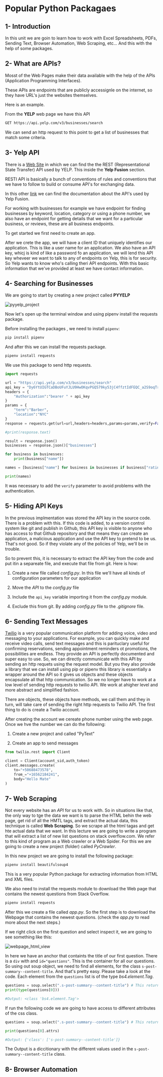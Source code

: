 # Popular Python Packagaes

## 1- Introduction

In this unit we are goin to learn how to work with Excel Spreadsheets, PDFs, Sending Text, Browser Automation, Web Scraping, etc...
And this with the help of some packages.

## 2- What are APIs?

Mosst of the Web Pages make their data available with the help of the APIs (Application Programming Interfaces).

These APIs are endpoints that are publicly accessignle on the internet, so they have URL's just the websites themselves.

Here is an example.

From the **YELP** web page we have this API

```txt
GET https://api.yelp.com/v3/businesses/search
```

We can send an http request to this point to get a list of businesses that match some criteria.

## 3- Yelp API

There is a [Web Site](https://www.yelp.com/developers) in which we can find the the REST (Representational State Transfer) API used by YELP. This inside the **Yelp Fusion** section.

RESTI API is basically a bunch of conventions of rules and conventions that we have to follow to build or consume API's for exchanging data.

In this other [link](https://docs.developer.yelp.com/docs/fusion-intro) we can find the documentation about the API's used by Yelp Fusion.

For working with businesses for example we have endpoint for finding businesses by keyword, location, category or using a phone number, we also have an endpoint for getting details that we want for a particular business, or reviews, these are all business endpoints.

To get started we first need to create an app.

After we crete the app, we will have a client ID that uniquely identifies our application. This is like a user name for an application. We also have an API key, whicj is kind of like a password fo an application, we will lend this API key wheveer we want to talk to any of endpoints on Yelp, this is for security.
So Yelp wants to know who's calling theri API endpoints. With this basic information that we've provided at least we have contact information.

## 4- Searching for Businesses

We are going to start by creating a new project called **PYYELP**

![pyyelp_project](./images/pyyelp_project.PNG)

Now let's open up the terminal window and using pipenv install the requests package.

Before installing the packages , we need to install `pipenv`:

```bash
pip install pipenv
```

And after this we can install the requests package.

```bash
pipenv install requests
```

We use this package to send http requests.

```python
import requests

url = "https://api.yelp.com/v3/businesses/search"
api_key = "Dy6YtUIGTCaDBoUFuYJLU9HwOKqvPGQ579ky53jC4ffztIdFEQC_a2S9oqTrjQEbGJe3jNmwHcPLAuVJHzKlBK2poVgCaXiX5j-s8PlwE-omYdhYLjUfkmeIhCkeZXYx"
headers = {
    "Authorization":"bearer " + api_key
}
params = {
    "term":"Barber",
    "location":"NYC"
}
response = requests.get(url=url,headers=headers,params=params,verify=False)#False is used to fix an issue

#print(response.text)

result = response.json()
businesses = response.json()["businesses"]

for business in businesses:
    print(business["name"])

names = [business["name"] for business in businesses if business["rating"] > 4.5]

print(names)
```

It was necessary to add the `verify` parameter to avoid problems with the authentication.

## 5- Hiding API Keys

In the previous implmentation was stored the API key in the source code. There is a problem with this. If this code is added, to a version control system like git and publish in Github, this API key is visible to anyone who has access to that Github repository and that means they can create an application, a malicious application and use the API key to pretend to be us. That's not good. So if they violate any of the policies of Yelp, we'll be in trouble.

So to prevent this, it is necessary to extract the API key from the code and put itin a separeate file, and execute that file from git. Here is how:

1. Create a new file called _config.py_. In this file we'll have all kinds of configuration parameters for our application

2. Move the _API_ to the _config.py_ file

3. Include the `api_key` variable importing it from the _config.py_ module.

4. Exclude this from git. By adding _config.py_ file to the _.gitignore_ file.

## 6- Sending Text Messages

[Twilio](www.twilio.com) is a very popular communication platform for adding voice, video and messaging to your applications. For example, you can quickly make and receive video calls, send text messages and this is parituclary useful for confirming reservations, sending appointment reminders ot promotions, the possibilities are endless.
They provide an API is perfectly documented and super easy to use. So, we can directly communicate with this API by sending an http requets using the request model. But you they also provide a library that we can install using pip or pipenv this library is essentially a wrapper around the API so it gives us objects and these objects encapsulate all that http communication. So we no longer have to work at a low level of sending http requests to twilio API. We work at ahigher level and more abstract and simplified fashion.

There are objects, these objects have methods, we call them and they in turn, will take care of sending the right http requests to Twilio API. The first thing to do is create a Twilio account.

After creating the account we cereate phone number using the web page. Once we hve the number we can do the following:

1. Create a new project and called "PyText"

2. Create an app to send messages

```python
from twilio.rest import Client

client = Client(account_sid,auth_token)
client.messages.create(
    to="+50688473578",
    from_="+16562184241",
    body="Hello Mate"
)
```

## 7- Web Scraping

Not every website has an _API_ for us to work with. So in situations like that, the only way to tge the data we want is to parse the HTML behin the web page, get rid of all the HMTL tags, and extract the actual data, this technique is called **Web Scraping**. So we scrape all the html tagas and get hte actual data that we want.
In this lecture we are going to write a program that will extract a list of new list questions on stack overflow.com. We refer to this kind of program as a Web crawler or a Web Spider.
For this we are going to create a new project (folder) called _PyCrawler_.

In this new project we are going to install the following package:

```bash
pipenv install beautifulsoup4
```

This is a very popular Python package for extracting information from HTML and XML files.

We also need to install the requests module to download the Web page that contains the newest questions from Stack Overflow.

```bash
pipenv install requests
```

After this we create a file called _app.py_. So the first step is to download the Webpage that contains the newest questions.
(check the _app.py_ to read more about the next steps.)

If we right click on the first question and select inspect it, we are going to see something like this:

![webpage_html_view](./images/webpage_html_view.PNG)

In here we have an anchor that containts the title of our first question. There is a `div` with and `id="questions"`. This is the container for all our questions. So using out soup object, we need to find all elements, for the class `s-post-summary--content-title`. And that's pretty easy.
Please take a look at the code. 
Each element from the `questions` list is of the type _bs4.element.Tag_.

```python
questions = soup.select(".s-post-summary--content-title") # This returns a list and works as css selector
print(type(questions[0]))

#Output: <class 'bs4.element.Tag'>
```

If run the following code we are going to have access to different attributes of the css class.

```python
questions = soup.select(".s-post-summary--content-title") # This returns a list and works as css selector

print(questions[0].attrs)

#Output: {'class': ['s-post-summary--content-title']}
```

The Output is a diccitionary with the different values used in the `s-post-summary--content-title` class.

## 8- Browser Automation
